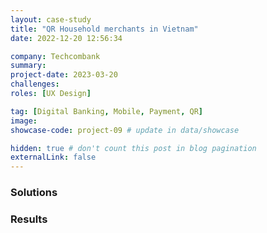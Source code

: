 ```yaml
---
layout: case-study
title: "QR Household merchants in Vietnam"
date: 2022-12-20 12:56:34

company: Techcombank
summary:
project-date: 2023-03-20
challenges:
roles: [UX Design]

tag: [Digital Banking, Mobile, Payment, QR]
image: 
showcase-code: project-09 # update in data/showcase

hidden: true # don't count this post in blog pagination
externalLink: false
---
```


### Solutions


### Results

